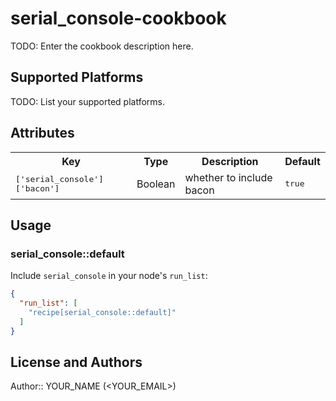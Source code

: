 # serial_console-cookbook

TODO: Enter the cookbook description here.

## Supported Platforms

TODO: List your supported platforms.

## Attributes

<table>
  <tr>
    <th>Key</th>
    <th>Type</th>
    <th>Description</th>
    <th>Default</th>
  </tr>
  <tr>
    <td><tt>['serial_console']['bacon']</tt></td>
    <td>Boolean</td>
    <td>whether to include bacon</td>
    <td><tt>true</tt></td>
  </tr>
</table>

## Usage

### serial_console::default

Include `serial_console` in your node's `run_list`:

```json
{
  "run_list": [
    "recipe[serial_console::default]"
  ]
}
```

## License and Authors

Author:: YOUR_NAME (<YOUR_EMAIL>)
